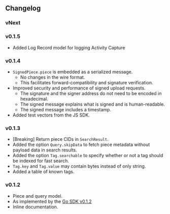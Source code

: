 ## Changelog

### vNext

### v0.1.5
- Added Log Record model for logging Activity Capture

### v0.1.4
- `SignedPiece.piece` is embedded as a serialized message.
    - No changes in the wire format.
    - This facilitates forward-compatibility and signature verification.
- Improved security and performance of signed upload requests.
    - The signature and the signer address do not need to be encoded in hexadecimal.
    - The signed message explains what is signed and is human-readable.
    - The signed message includes a timestamp.
- Added test vectors from the JS SDK.

### v0.1.3
- [Breaking] Return piece CIDs in `SearchResult`.
- Added the option `Query.skipData` to fetch piece metadata without payload data in search results.
- Added the option `Tag.searchable` to specify whether or not a tag should be indexed for fast search.
- `Tag.key` and `Tag.value` may contain bytes instead of only string.
- Added a table of known tags.

### v0.1.2

- Piece and query model.
- As implemented by the [Go SDK v0.1.2](https://github.com/Cerebellum-Network/cere-ddc-sdk-go/releases/tag/v0.1.2)
- Inline documentation.


